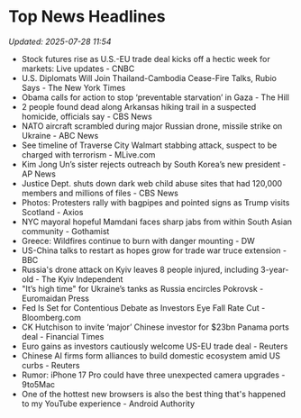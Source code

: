 # Top News Headlines

_Updated: 2025-07-28 11:54_

- Stock futures rise as U.S.-EU trade deal kicks off a hectic week for markets: Live updates - CNBC
- U.S. Diplomats Will Join Thailand-Cambodia Cease-Fire Talks, Rubio Says - The New York Times
- Obama calls for action to stop ‘preventable starvation’ in Gaza - The Hill
- 2 people found dead along Arkansas hiking trail in a suspected homicide, officials say - CBS News
- NATO aircraft scrambled during major Russian drone, missile strike on Ukraine - ABC News
- See timeline of Traverse City Walmart stabbing attack, suspect to be charged with terrorism - MLive.com
- Kim Jong Un’s sister rejects outreach by South Korea’s new president - AP News
- Justice Dept. shuts down dark web child abuse sites that had 120,000 members and millions of files - CBS News
- Photos: Protesters rally with bagpipes and pointed signs as Trump visits Scotland - Axios
- NYC mayoral hopeful Mamdani faces sharp jabs from within South Asian community - Gothamist
- Greece: Wildfires continue to burn with danger mounting - DW
- US-China talks to restart as hopes grow for trade war truce extension - BBC
- Russia's drone attack on Kyiv leaves 8 people injured, including 3-year-old - The Kyiv Independent
- "It’s high time" for Ukraine’s tanks as Russia encircles Pokrovsk - Euromaidan Press
- Fed Is Set for Contentious Debate as Investors Eye Fall Rate Cut - Bloomberg.com
- CK Hutchison to invite ‘major’ Chinese investor for $23bn Panama ports deal - Financial Times
- Euro gains as investors cautiously welcome US-EU trade deal - Reuters
- Chinese AI firms form alliances to build domestic ecosystem amid US curbs - Reuters
- Rumor: iPhone 17 Pro could have three unexpected camera upgrades - 9to5Mac
- One of the hottest new browsers is also the best thing that's happened to my YouTube experience - Android Authority